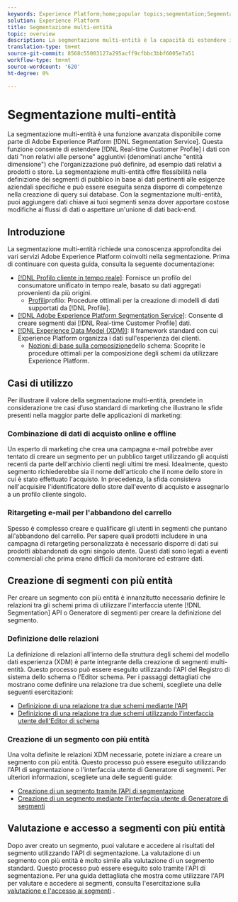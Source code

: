 ```yaml
---
keywords: Experience Platform;home;popular topics;segmentation;Segmentation;segment service;segments;Segments;multi-entity;multi-entity segmentation;multi-entity segments;
solution: Experience Platform
title: Segmentazione multi-entità
topic: overview
description: La segmentazione multi-entità è la capacità di estendere i dati del profilo con dati aggiuntivi basati su prodotti, store o altre classi non di profilo. Una volta connessi, i dati di altre classi diventano disponibili come se fossero nativi dello schema Profilo.
translation-type: tm+mt
source-git-commit: 8568c55003127a295acff9cfbbc3bbf6005e7a51
workflow-type: tm+mt
source-wordcount: '620'
ht-degree: 0%

---
```



# Segmentazione multi-entità

La segmentazione multi-entità è una funzione avanzata disponibile come parte di Adobe Experience Platform [!DNL Segmentation Service]. Questa funzione consente di estendere [!DNL Real-time Customer Profile] i dati con dati &quot;non relativi alle persone&quot; aggiuntivi (denominati anche &quot;entità dimensione&quot;) che l&#39;organizzazione può definire, ad esempio dati relativi a prodotti o store. La segmentazione multi-entità offre flessibilità nella definizione dei segmenti di pubblico in base ai dati pertinenti alle esigenze aziendali specifiche e può essere eseguita senza disporre di competenze nella creazione di query sui database. Con la segmentazione multi-entità, puoi aggiungere dati chiave ai tuoi segmenti senza dover apportare costose modifiche ai flussi di dati o aspettare un&#39;unione di dati back-end.

## Introduzione

La segmentazione multi-entità richiede una conoscenza approfondita dei vari servizi Adobe Experience Platform coinvolti nella segmentazione. Prima di continuare con questa guida, consulta la seguente documentazione:

* [[!DNL Profilo cliente in tempo reale]](../profile/home.md): Fornisce un profilo del consumatore unificato in tempo reale, basato su dati aggregati provenienti da più origini.
   * [Profili](../profile/guardrails.md)profilo: Procedure ottimali per la creazione di modelli di dati supportati da [!DNL Profile].
* [[!DNL Adobe Experience Platform Segmentation Service]](./home.md): Consente di creare segmenti dai [!DNL Real-time Customer Profile] dati.
* [[!DNL Experience Data Model (XDM)]](../xdm/home.md): Il framework standard con cui  Experience Platform organizza i dati sull&#39;esperienza dei clienti.
   * [Nozioni di base sulla composizione](../xdm/schema/composition.md#union)dello schema: Scoprite le procedure ottimali per la composizione degli schemi da utilizzare  Experience Platform.

## Casi di utilizzo

Per illustrare il valore della segmentazione multi-entità, prendete in considerazione tre casi d’uso standard di marketing che illustrano le sfide presenti nella maggior parte delle applicazioni di marketing:

### Combinazione di dati di acquisto online e offline

Un esperto di marketing che crea una campagna e-mail potrebbe aver tentato di creare un segmento per un pubblico target utilizzando gli acquisti recenti da parte dell&#39;archivio clienti negli ultimi tre mesi. Idealmente, questo segmento richiederebbe sia il nome dell&#39;articolo che il nome dello store in cui è stato effettuato l&#39;acquisto. In precedenza, la sfida consisteva nell&#39;acquisire l&#39;identificatore dello store dall&#39;evento di acquisto e assegnarlo a un profilo cliente singolo.

### Ritargeting e-mail per l&#39;abbandono del carrello

Spesso è complesso creare e qualificare gli utenti in segmenti che puntano all&#39;abbandono del carrello. Per sapere quali prodotti includere in una campagna di retargeting personalizzata è necessario disporre di dati sui prodotti abbandonati da ogni singolo utente. Questi dati sono legati a eventi commerciali che prima erano difficili da monitorare ed estrarre dati.

## Creazione di segmenti con più entità

Per creare un segmento con più entità è innanzitutto necessario definire le relazioni tra gli schemi prima di utilizzare l&#39;interfaccia utente [!DNL Segmentation] API o Generatore di segmenti per creare la definizione del segmento.

### Definizione delle relazioni

La definizione di relazioni all&#39;interno della struttura degli schemi del modello dati esperienza (XDM) è parte integrante della creazione di segmenti multi-entità. Questo processo può essere eseguito utilizzando l&#39;API del Registro di sistema dello schema o l&#39;Editor schema. Per i passaggi dettagliati che mostrano come definire una relazione tra due schemi, scegliete una delle seguenti esercitazioni:

* [Definizione di una relazione tra due schemi mediante l&#39;API](../xdm/tutorials/relationship-api.md)
* [Definizione di una relazione tra due schemi utilizzando l&#39;interfaccia utente dell&#39;Editor di schema](../xdm/tutorials/relationship-ui.md)

### Creazione di un segmento con più entità

Una volta definite le relazioni XDM necessarie, potete iniziare a creare un segmento con più entità. Questo processo può essere eseguito utilizzando l&#39;API di segmentazione o l&#39;interfaccia utente di Generatore di segmenti. Per ulteriori informazioni, scegliete una delle seguenti guide:

* [Creazione di un segmento tramite l’API di segmentazione](./tutorials/create-a-segment.md)
* [Creazione di un segmento mediante l’interfaccia utente di Generatore di segmenti](./ui/overview.md)

## Valutazione e accesso a segmenti con più entità

Dopo aver creato un segmento, puoi valutare e accedere ai risultati del segmento utilizzando l&#39;API di segmentazione. La valutazione di un segmento con più entità è molto simile alla valutazione di un segmento standard. Questo processo può essere eseguito solo tramite l&#39;API di segmentazione. Per una guida dettagliata che mostra come utilizzare l&#39;API per valutare e accedere ai segmenti, consulta l&#39;esercitazione sulla [valutazione e l&#39;accesso ai segmenti](./tutorials/evaluate-a-segment.md) .
